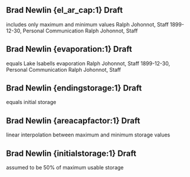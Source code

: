 ## Brad Newlin {el_ar_cap:1} Draft
includes only maximum and minimum values
Ralph Johonnot, Staff
1899-12-30, Personal Communication
Ralph Johonnot, Staff

## Brad Newlin {evaporation:1} Draft
equals Lake Isabells evaporation
Ralph Johonnot, Staff
1899-12-30, Personal Communication
Ralph Johonnot, Staff

## Brad Newlin {endingstorage:1} Draft
equals initial storage

## Brad Newlin {areacapfactor:1} Draft
linear interpolation between  maximum and minimum storage values

## Brad Newlin {initialstorage:1} Draft
assumed to be 50% of maximum usable storage
